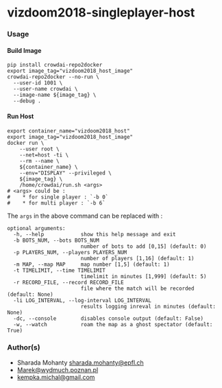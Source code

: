 # vizdoom2018-singleplayer-host

### Usage

#### Build Image
```
pip install crowdai-repo2docker
export image_tag="vizdoom2018_host_image"
crowdai-repo2docker --no-run \
  --user-id 1001 \
  --user-name crowdai \
  --image-name ${image_tag} \
  --debug .
```

#### Run Host
```
export container_name="vizdoom2018_host"
export image_tag="vizdoom2018_host_image"
docker run \
    --user root \
    --net=host -ti \
    --rm --name \
    ${container_name} \
    --env="DISPLAY" --privileged \
    ${image_tag} \
    /home/crowdai/run.sh <args>
# <args> could be : 
#    * for single player : `-b 0`
#    * for multi player : `-b 6`
```
The `args` in the above command can be replaced with : 
```
optional arguments:
  -h, --help            show this help message and exit
  -b BOTS_NUM, --bots BOTS_NUM
                        number of bots to add [0,15] (default: 0)
  -p PLAYERS_NUM, --players PLAYERS_NUM
                        number of players [1,16] (default: 1)
  -m MAP, --map MAP     map number [1,5] (default: 1)
  -t TIMELIMIT, --time TIMELIMIT
                        timelimit in minutes [1,999] (default: 5)
  -r RECORD_FILE, --record RECORD_FILE
                        file where the match will be recorded (default: None)
  -li LOG_INTERVAL, --log-interval LOG_INTERVAL
                        results logging inreval in minutes (default: None)
  -dc, --console        disables console output (default: False)
  -w, --watch           roam the map as a ghost spectator (default: True)
```

### Author(s)
* Sharada Mohanty <sharada.mohanty@epfl.ch>   
* Marek@wydmuch.poznan.pl   
* kempka.michal@gmail.com   
